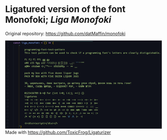 # Ligatured version of the font Monofoki; *Liga Monofoki*
Original repository: https://github.com/datMaffin/monofoki

![](pic.png)
Made with https://github.com/ToxicFrog/Ligaturizer

